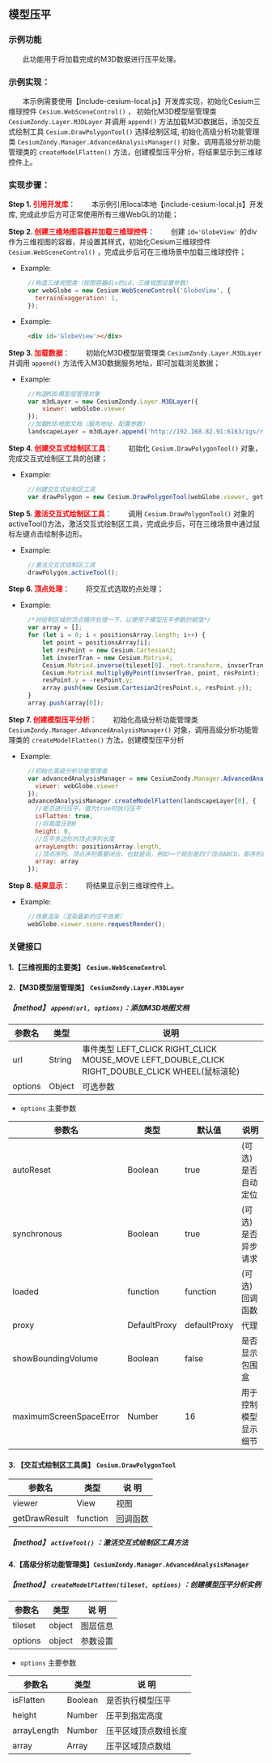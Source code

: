 ## 模型压平

### 示例功能

&ensp;&ensp;&ensp;&ensp;此功能用于将加载完成的M3D数据进行压平处理。

### 示例实现：

&ensp;&ensp;&ensp;&ensp;本示例需要使用【include-cesium-local.js】开发库实现，初始化Cesium三维球控件 `Cesium.WebSceneControl()` ， 初始化M3D模型层管理类 `CesiumZondy.Layer.M3DLayer` 并调用 `append()` 方法加载M3D数据后，添加交互式绘制工具 `Cesium.DrawPolygonTool()` 选择绘制区域, 初始化高级分析功能管理类 `CesiumZondy.Manager.AdvancedAnalysisManager()` 对象，调用高级分析功能管理类的 `createModelFlatten()` 方法，创建模型压平分析，将结果显示到三维球控件上。

### 实现步骤：

**Step 1. <font color=red>引用开发库</font>**：
&ensp;&ensp;&ensp;&ensp;本示例引用local本地【include-cesium-local.js】开发库, 完成此步后方可正常使用所有三维WebGL的功能；

**Step 2. <font color=red>创建三维地图容器并加载三维球控件</font>**：
&ensp;&ensp;&ensp;&ensp;创建 `id='GlobeView'` 的div作为三维视图的容器，并设置其样式，初始化Cesium三维球控件 `Cesium.WebSceneControl()` ，完成此步后可在三维场景中加载三维球控件；

* Example:
  ``` Javascript
    //构造三维视图类（视图容器div的id，三维视图设置参数）
    var webGlobe = new Cesium.WebSceneControl('GlobeView', {
      terrainExaggeration: 1,
    });
  ```

* Example:
  ``` html
    <div id='GlobeView'></div>
  ```

**Step 3. <font color=red>加载数据</font>**：
&ensp;&ensp;&ensp;&ensp;初始化M3D模型层管理类 `CesiumZondy.Layer.M3DLayer` 并调用 `append()` 方法传入M3D数据服务地址，即可加载浏览数据；

* Example:
  ``` Javascript
    //构造M3D模型层管理对象
    var m3dLayer = new CesiumZondy.Layer.M3DLayer({
        viewer: webGlobe.viewer
    });
    //加载M3D地图文档（服务地址，配置参数）
    landscapeLayer = m3dLayer.append('http://192.168.82.91:6163/igs/rest/g3d/ZondyModels', {});
  ```

**Step 4. <font color=red>创建交互式绘制区工具</font>**：
&ensp;&ensp;&ensp;&ensp;初始化 `Cesium.DrawPolygonTool()` 对象，完成交互式绘制区工具的创建；

* Example:
  ``` Javascript
    //创建交互式绘制区工具
    var drawPolygon = new Cesium.DrawPolygonTool(webGlobe.viewer, getDrawResult);
  ```

**Step 5. <font color=red>激活交互式绘制区工具</font>**：
&ensp;&ensp;&ensp;&ensp;调用 `Cesium.DrawPolygonTool()` 对象的activeTool()方法，激活交互式绘制区工具，完成此步后，可在三维场景中通过鼠标左键点击绘制多边形。

* Example:
  ``` Javascript
    //激活交互式绘制区工具
    drawPolygon.activeTool();
  ```

**Step 6. <font color=red>顶点处理</font>**：
&ensp;&ensp;&ensp;&ensp;将交互式选取的点处理；

* Example:
  ``` Javascript
    /*对绘制区域的顶点循环处理一下，以便用于模型压平参数的赋值*/
    var array = [];
    for (let i = 0; i < positionsArray.length; i++) {
        let point = positionsArray[i];
        let resPoint = new Cesium.Cartesian3;
        let invserTran = new Cesium.Matrix4;
        Cesium.Matrix4.inverse(tileset[0]._root.transform, invserTran);
        Cesium.Matrix4.multiplyByPoint(invserTran, point, resPoint);
        resPoint.y = -resPoint.y;
        array.push(new Cesium.Cartesian2(resPoint.x, resPoint.y));
    }
    array.push(array[0]);
  ```

**Step 7. <font color=red>创建模型压平分析</font>**：
&ensp;&ensp;&ensp;&ensp;初始化高级分析功能管理类 `CesiumZondy.Manager.AdvancedAnalysisManager()` 对象，调用高级分析功能管理类的 `createModelFlatten()` 方法，创建模型压平分析

* Example:
  ``` Javascript
    //初始化高级分析功能管理类
    var advancedAnalysisManager = new CesiumZondy.Manager.AdvancedAnalysisManager({
      viewer: webGlobe.viewer
    });
    advancedAnalysisManager.createModelFlatten(landscapeLayer[0], {
      //是否进行压平。值为true时执行压平
      isFlatten: true,
      //将高度压到0
      height: 0,
      //压平多边形的顶点序列长度
      arrayLength: positionsArray.length,
      //顶点序列。顶点序列需要闭合，也就是说，例如一个矩形是四个顶点ABCD，那序列就应该是【ABCDA】
      array: array
    });
  ```

**Step 8. <font color=red>结果显示</font>**：
&ensp;&ensp;&ensp;&ensp;将结果显示到三维球控件上。

* Example:
  ``` Javascript
    //场景渲染（渲染最新的压平效果）
    webGlobe.viewer.scene.requestRender();
  ```

### 关键接口

#### 1.【三维视图的主要类】 `Cesium.WebSceneControl`

#### 2.【M3D模型层管理类】 `CesiumZondy.Layer.M3DLayer`

##### 【method】 `append(url, options)`：添加M3D地图文档

|参数名|类型|说明|
|-|-|-|
|url|String|事件类型 LEFT_CLICK RIGHT_CLICK MOUSE_MOVE LEFT_DOUBLE_CLICK RIGHT_DOUBLE_CLICK WHEEL(鼠标滚轮)|
|options|Object|可选参数|

* `options` 主要参数

|参数名|类型|默认值|说明|
|-|-|-|-|
|autoReset|Boolean|true|(可选)是否自动定位|
|synchronous|Boolean|true|(可选)是否异步请求|
|loaded|function|function|(可选)回调函数|
|proxy|DefaultProxy|defaultProxy|代理|
|showBoundingVolume|Boolean|false|是否显示包围盒|
|maximumScreenSpaceError|Number|16|用于控制模型显示细节|

#### 3. 【交互式绘制区工具类】 `Cesium.DrawPolygonTool`

|参数名|类型|说 明|
|-|-|-|
|viewer|View|视图|
|getDrawResult|function|回调函数|

##### 【method】 `activeTool()` ：激活交互式绘制区工具方法

#### 4.【高级分析功能管理类】`CesiumZondy.Manager.AdvancedAnalysisManager`

##### 【method】 `createModelFlatten(tileset, options)` ：创建模型压平分析实例

|参数名|类型|说 明|
|-|-|-|
|tileset|object|图层信息|
|options|object|参数设置|

* `options` 主要参数

|参数名|类型|说 明|
|-|-|-|
|isFlatten|Boolean|是否执行模型压平|
|height|Number|压平到指定高度|
|arrayLength|Number|压平区域顶点数组长度|
|array|Array|压平区域顶点数组|
